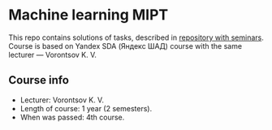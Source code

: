 # Machine learning MIPT

This repo contains solutions of tasks, described in [repository with seminars](https://github.com/andriygav/MachineLearningSeminars). Course is based on Yandex SDA (Яндекс ШАД) course with the same lecturer — Vorontsov K. V.

## Course info

* Lecturer: Vorontsov K. V.
* Length of course: 1 year (2 semesters).
* When was passed: 4th course.
